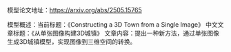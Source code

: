 模型论文地址：https://arxiv.org/abs/2505.15765

模型概述：当前标题：《Constructing a 3D Town from a Single Image》
中文文章标题：《从单张图像构建3D城镇》
文章内容：提出一种新方法，通过单张图像生成3D城镇模型，实现图像到三维空间的转换。
